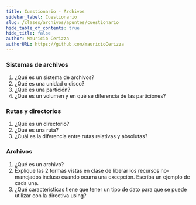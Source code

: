 ```yaml
---
title: Cuestionario - Archivos
sidebar_label: Cuestionario
slug: /clases/archivos/apuntes/cuestionario
hide_table_of_contents: true
hide_title: false
author: Mauricio Cerizza
authorURL: https://github.com/mauricioCerizza
---
```

### Sistemas de archivos
1. ¿Qué es un sistema de archivos?
2. ¿Qué es una unidad o disco?
3. ¿Qué es una partición?
4. ¿Qué es un volumen y en qué se diferencia de las particiones?

### Rutas y directorios
1. ¿Qué es un directorio?
2. ¿Qué es una ruta?
3. ¿Cuál es la diferencia entre rutas relativas y absolutas?

### Archivos
1. ¿Qué es un archivo?
2. Explique las 2 formas vistas en clase de liberar los recursos no-manejados incluso cuando ocurra una excepción. Escriba un ejemplo de cada una. 
3. ¿Qué características tiene que tener un tipo de dato para que se puede utilizar con la directiva using?